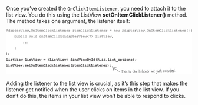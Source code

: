 Once you’ve created the `OnClickItemListener`, you need to attach it to the list view. You do this using the ListView **setOnItemClickListener()** method. The method takes one argument, the listener itself:

![](.guides/img/25.png)


Adding the listener to the list view is crucial, as it’s this step that makes the listener get notified when the user clicks on items in the list view. If you don’t do this, the items in your list view won’t be able to respond to clicks.
